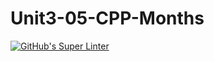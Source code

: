 # Unit3-05-CPP-Months

[![GitHub's Super Linter](https://github.com/crestel-ong/Unit3-05-CPP-Months/workflows/GitHub's%20Super%20Linter/badge.svg)](https://github.com/crestel-ong/Unit3-05-CPP-Months/actions)
